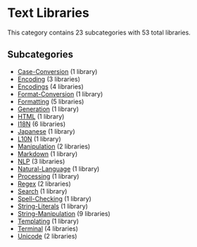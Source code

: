 # Text Libraries

This category contains 23 subcategories with 53 total libraries.

## Subcategories

- [Case-Conversion](Case-Conversion.md) (1 library)
- [Encoding](Encoding.md) (3 libraries)
- [Encodings](Encodings.md) (4 libraries)
- [Format-Conversion](Format-Conversion.md) (1 library)
- [Formatting](Formatting.md) (5 libraries)
- [Generation](Generation.md) (1 library)
- [HTML](HTML.md) (1 library)
- [I18N](I18N.md) (6 libraries)
- [Japanese](Japanese.md) (1 library)
- [L10N](L10N.md) (1 library)
- [Manipulation](Manipulation.md) (2 libraries)
- [Markdown](Markdown.md) (1 library)
- [NLP](NLP.md) (3 libraries)
- [Natural-Language](Natural-Language.md) (1 library)
- [Processing](Processing.md) (1 library)
- [Regex](Regex.md) (2 libraries)
- [Search](Search.md) (1 library)
- [Spell-Checking](Spell-Checking.md) (1 library)
- [String-Literals](String-Literals.md) (1 library)
- [String-Manipulation](String-Manipulation.md) (9 libraries)
- [Templating](Templating.md) (1 library)
- [Terminal](Terminal.md) (4 libraries)
- [Unicode](Unicode.md) (2 libraries)
